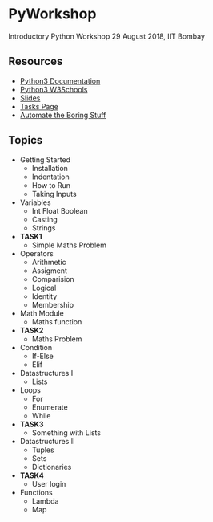 # PyWorkshop
Introductory Python Workshop 29 August 2018, IIT Bombay

## Resources
- [Python3 Documentation](https://docs.python.org/3/library/)
- [Python3 W3Schools](https://www.w3schools.com/python/default.asp)
- [Slides]()
- [Tasks Page](https://www.hackerrank.com/py-workshop-iitb-me)
- [Automate the Boring Stuff](https://automatetheboringstuff.com/)


## Topics 
- Getting Started
  - Installation
  - Indentation
  - How to Run
  - Taking Inputs
- Variables
  - Int Float Boolean
  - Casting
  - Strings
- **TASK1**
  - Simple Maths Problem
- Operators
  - Arithmetic
  - Assigment
  - Comparision
  - Logical 
  - Identity
  - Membership
- Math Module
  - Maths function
- **TASK2**
  - Maths Problem
- Condition
  - If-Else
  - Elif
- Datastructures I
  - Lists
- Loops
  - For 
  - Enumerate
  - While
- **TASK3**
  - Something with Lists
- Datastructures II
  - Tuples
  - Sets
  - Dictionaries
- **TASK4**
  - User login
- Functions
  - Lambda
  - Map
  
